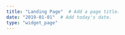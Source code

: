 ```yaml
---
title: "Landing Page"  # Add a page title.
date: "2019-01-01"  # Add today's date.
type: "widget_page"
---
```

